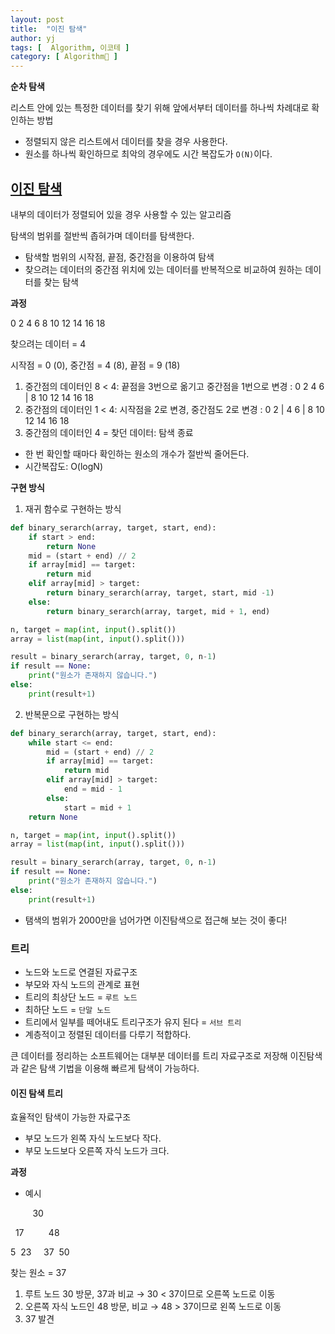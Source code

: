 ```yaml
---
layout: post
title:  "이진 탐색"
author: yj
tags: [  Algorithm, 이코테 ]
category: [ Algorithm🧩 ]
---
```


**순차 탐색**

리스트 안에 있는 특정한 데이터를 찾기 위해 앞에서부터 데이터를 하나씩 차례대로 확인하는 방법
- 정렬되지 않은 리스트에서 데이터를 찾을 경우 사용한다.
- 원소를 하나씩 확인하므로 최악의 경우에도 시간 복잡도가 `O(N)`이다.

## <a href="#">이진 탐색</a>

내부의 데이터가 정렬되어 있을 경우 사용할 수 있는 알고리즘

탐색의 범위를 절반씩 좁혀가며 데이터를 탐색한다.

- 탐색할 범위의 시작점, 끝점, 중간점을 이용하여 탐색
- 찾으려는 데이터의 중간점 위치에 있는 데이터를 반복적으로 비교하여 원하는 데이터를 찾는 탐색

**과정**

0 2 4 6 8 10 12 14 16 18

찾으려는 데이터 = 4

시작점 = 0 (0), 중간점 = 4 (8), 끝점 = 9 (18)

1. 중간점의 데이터인 8 < 4: 끝점을 3번으로 옮기고 중간점을 1번으로 변경 : 0 2 4 6 | 8 10 12 14 16 18 
2. 중간점의 데이터인 1 < 4: 시작점을 2로 변경, 중간점도 2로 변경 : 0 2 | 4 6 | 8 10 12 14 16 18
3. 중간점의 데이터인 4 = 찾던 데이터: 탐색 종료

- 한 번 확인할 때마다 확인하는 원소의 개수가 절반씩 줄어든다.
- 시간복잡도: O(logN)

**구현 방식**

1. 재귀 함수로 구현하는 방식

```python
def binary_serarch(array, target, start, end):
    if start > end:
        return None
    mid = (start + end) // 2
    if array[mid] == target:
        return mid
    elif array[mid] > target:
        return binary_serarch(array, target, start, mid -1)
    else:
        return binary_serarch(array, target, mid + 1, end)

n, target = map(int, input().split())
array = list(map(int, input().split()))

result = binary_serarch(array, target, 0, n-1)
if result == None:
    print("원소가 존재하지 않습니다.")
else:
    print(result+1)
```

2. 반복문으로 구현하는 방식

```python
def binary_serarch(array, target, start, end):
    while start <= end:
        mid = (start + end) // 2
        if array[mid] == target:
            return mid
        elif array[mid] > target:
            end = mid - 1
        else:
            start = mid + 1
    return None

n, target = map(int, input().split())
array = list(map(int, input().split()))

result = binary_serarch(array, target, 0, n-1)
if result == None:
    print("원소가 존재하지 않습니다.")
else:
    print(result+1)
```

- 탬색의 범위가 2000만을 넘어가면 이진탐색으로 접근해 보는 것이 좋다!

### 트리

- 노드와 노드로 연결된 자료구조
- 부모와 자식 노드의 관계로 표현
- 트리의 최상단 노드 = `루트 노드`
- 최하단 노드 = `단말 노드`
- 트리에서 일부를 떼어내도 트리구조가 유지 된다 = `서브 트리`
- 계층적이고 정렬된 데이터를 다루기 적합하다.

큰 데이터를 정리하는 소프트웨어는 대부분 데이터를 트리 자료구조로 저장해 이진탐색과 같은 탐색 기법을 이용해 빠르게 탐색이 가능하다.

#### 이진 탐색 트리
효율적인 탐색이 가능한 자료구조
- 부모 노드가 왼쪽 자식 노드보다 작다.
- 부모 노드보다 오른쪽 자식 노드가 크다.

**과정**

- 예시

&nbsp;&nbsp;&nbsp;&nbsp;&nbsp;&nbsp;&nbsp;&nbsp;&nbsp;30

&nbsp;&nbsp;17&nbsp;&nbsp;&nbsp;&nbsp;&nbsp;&nbsp;&nbsp;&nbsp;&nbsp;&nbsp;48

5&nbsp;&nbsp;23&nbsp;&nbsp;&nbsp;&nbsp;&nbsp;37&nbsp;&nbsp;50

찾는 원소 = 37

1. 루트 노드 30 방문, 37과 비교 → 30 < 37이므로 오른쪽 노드로 이동
2. 오른쪽 자식 노드인 48 방문, 비교 → 48 > 37이므로 왼쪽 노드로 이동
3. 37 발견